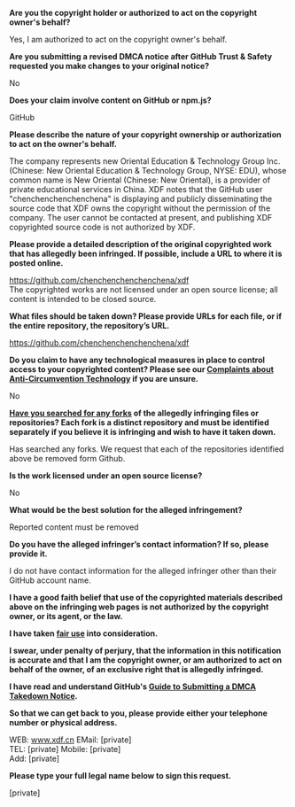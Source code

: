 **Are you the copyright holder or authorized to act on the copyright owner's behalf?**

Yes, I am authorized to act on the copyright owner's behalf.

**Are you submitting a revised DMCA notice after GitHub Trust & Safety requested you make changes to your original notice?**

No

**Does your claim involve content on GitHub or npm.js?**

GitHub

**Please describe the nature of your copyright ownership or authorization to act on the owner's behalf.**

The company represents new Oriental Education & Technology Group Inc. (Chinese: New Oriental Education & Technology Group, NYSE: EDU), whose common name is New Oriental (Chinese: New Oriental), is a provider of private educational services in China. XDF notes that the GitHub user "chenchenchenchenchena" is displaying and publicly disseminating the source code that XDF owns the copyright without the permission of the company. The user cannot be contacted at present, and publishing XDF copyrighted source code is not authorized by XDF.

**Please provide a detailed description of the original copyrighted work that has allegedly been infringed. If possible, include a URL to where it is posted online.**

https://github.com/chenchenchenchenchena/xdf  
The copyrighted works are not licensed under an open source license; all content is intended to be closed source.

**What files should be taken down? Please provide URLs for each file, or if the entire repository, the repository’s URL.**

https://github.com/chenchenchenchenchena/xdf

**Do you claim to have any technological measures in place to control access to your copyrighted content? Please see our <a href="https://docs.github.com/articles/guide-to-submitting-a-dmca-takedown-notice#complaints-about-anti-circumvention-technology">Complaints about Anti-Circumvention Technology</a> if you are unsure.**

No

**<a href="https://docs.github.com/articles/dmca-takedown-policy#b-what-about-forks-or-whats-a-fork">Have you searched for any forks</a> of the allegedly infringing files or repositories? Each fork is a distinct repository and must be identified separately if you believe it is infringing and wish to have it taken down.**

Has searched any forks. We request that each of the repositories identified above be removed form Github.

**Is the work licensed under an open source license?**

No

**What would be the best solution for the alleged infringement?**

Reported content must be removed

**Do you have the alleged infringer’s contact information? If so, please provide it.**

I do not have contact information for the alleged infringer other than their GitHub account name.

**I have a good faith belief that use of the copyrighted materials described above on the infringing web pages is not authorized by the copyright owner, or its agent, or the law.**

**I have taken <a href="https://www.lumendatabase.org/topics/22">fair use</a> into consideration.**

**I swear, under penalty of perjury, that the information in this notification is accurate and that I am the copyright owner, or am authorized to act on behalf of the owner, of an exclusive right that is allegedly infringed.**

**I have read and understand GitHub's <a href="https://docs.github.com/articles/guide-to-submitting-a-dmca-takedown-notice/">Guide to Submitting a DMCA Takedown Notice</a>.**

**So that we can get back to you, please provide either your telephone number or physical address.**

WEB: www.xdf.cn EMail: [private]  
TEL: [private] Mobile: [private]  
Add: [private]  

**Please type your full legal name below to sign this request.**

[private]  
